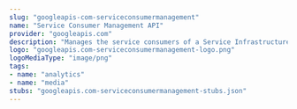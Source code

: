 ```yaml
---
slug: "googleapis-com-serviceconsumermanagement"
name: "Service Consumer Management API"
provider: "googleapis.com"
description: "Manages the service consumers of a Service Infrastructure service."
logo: "googleapis.com-serviceconsumermanagement-logo.png"
logoMediaType: "image/png"
tags:
- name: "analytics"
- name: "media"
stubs: "googleapis.com-serviceconsumermanagement-stubs.json"
---
```

